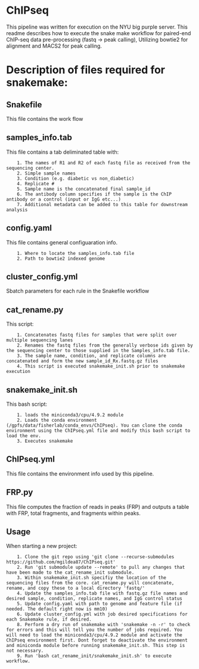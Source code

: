 # ChIPseq
This pipeline was written for execution on the NYU big purple server. This readme describes how to execute the snake make workflow for paired-end ChIP-seq data pre-processing (fastq -> peak calling), Utilizing bowtie2 for alignment and MACS2 for peak calling.

# Description of files required for snakemake:
## Snakefile
This file contains the work flow
## samples_info.tab
This file contains a tab deliminated table with:

		1. The names of R1 and R2 of each fastq file as received from the sequencing center. 
		2. Simple sample names
		3. Condition (e.g. diabetic vs non_diabetic)
		4. Replicate #
		5. Sample name is the concatenated final sample_id 
		6. The antibody column specifies if the sample is the ChIP antibody or a control (input or IgG etc...)
		7. Additional metadata can be added to this table for downstream analysis
## config.yaml
This file contains general configuaration info.

		1. Where to locate the samples_info.tab file
		2. Path to bowtie2 indexed genome
## cluster_config.yml
Sbatch parameters for each rule in the Snakefile workflow
## cat_rename.py
This script:

		1. Concatenates fastq files for samples that were split over multiple sequencing lanes
		2. Renames the fastq files from the generally verbose ids given by the sequencing center to those supplied in the Samples_info.tab file.
		3. The sample name, condition, and replicate columns are concatenated and form the new sample_id_Rx.fastq.gz files
		4. This script is executed snakemake_init.sh prior to snakemake execution
## snakemake_init.sh
This bash script:

		1. loads the miniconda3/cpu/4.9.2 module
		2. Loads the conda environment (/gpfs/data/fisherlab/conda_envs/ChIPseq). You can clone the conda environment using the ChIPseq.yml file and modify this bash script to load the env.
		3. Executes snakemake
## ChIPseq.yml
This file contains the environment info used by this pipeline.
 
## FRP.py
This file computes the fraction of reads in peaks (FRP) and outputs a table with FRP, total fragments, and fragments within peaks.

## Usage
When starting a new project:

		1. Clone the git repo using 'git clone --recurse-submodules https://github.com/mgildea87/ChIPseq.git'
		2. Run 'git submodule update --remote' to pull any changes that have been made to the cat_rename_init submodule.
		3. Within snakemake_init.sh specifiy the location of the sequencing files from the core. cat_rename.py will concatenate, rename, and copy these to a local directory 'fastq/' 
		4. Update the samples_info.tab file with fastq.gz file names and desired sample, condition, replicate names, and IgG control status
		5. Update config.yaml with path to genome and feature file (if needed. The default right now is mm10)
		6. Update cluster_config.yml with job desired specifications for each Snakemake rule, if desired.
		8. Perform a dry run of snakemake with 'snakemake -n -r' to check for errors and this will tell you the number of jobs required. You will need to load the miniconda3/cpu/4.9.2 module and activate the ChIPseq environment first. Dont forget to deactivate the environment and miniconda module before running snakemake_init.sh. This step is not necessary.
		9. Run 'bash cat_rename_init/snakemake_init.sh' to execute workflow.